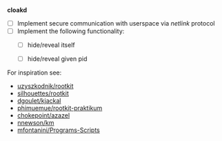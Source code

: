 **cloakd**
- [ ] Implement secure communication with userspace via *netlink* protocol
- [ ] Implement the following functionality:
  - [ ] hide/reveal itself
  - [ ] hide/reveal given pid


For inspiration see:
- [uzyszkodnik/rootkit](https://github.com/uzyszkodnik/rootkit)
- [silhouettes/rootkit](https://github.com/silhouettes/rootkit)
- [dgoulet/kjackal](https://github.com/dgoulet/kjackal)
- [phimuemue/rootkit-praktikum](https://github.com/phimuemue/rootkit-praktikum)
- [chokepoint/azazel](https://github.com/chokepoint/azazel)
- [nnewson/km](https://github.com/nnewson/km)
- [mfontanini/Programs-Scripts](https://github.com/mfontanini/Programs-Scripts/blob/master/rootkit/rootkit.c)
